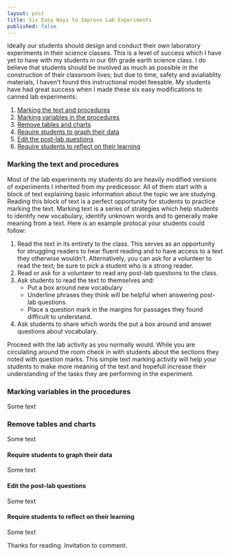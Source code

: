 ```yaml
---
layout: post
title: Six Easy Ways to Improve Lab Experiments
published: false
---
```


Ideally our students should design and conduct their own laboratory experiments in their science classes. This is a level of success which I have yet to have with my students in our 6th grade earth science class. I do believe that students should be involved as much as possible in the construction of their classroom lives; but due to time, safety and avialiablity materials, I haven't found this instructional model feesable. My students have had great success when I made these six easy modifications to canned lab experiments:

1. [Marking the text and procedures](#mark_the_text)
2. [Marking variables in the procedures](#procedures)
3. [Remove tables and charts](#remove_tables)  
4. [Require students to graph their data](#graph_data)   
5. [Edit the post-lab questions](#edit_questions)   
6. [Require students to reflect on their learning](#reflect)   

### <a id="mark_the_text"></a>Marking the text and procedures
Most of the lab experiments my students do are heavily modified versions of experiments I inherited from my predicessor. All of them start with a block of text explaining basic information about the topic we are studying. Reading this block of text is a perfect opportunity for students to practice marking the text. Marking text is a series of strategies which help students to identify new vocabulary, identify unknown words and to generally make meaning from a text. Here is an example protocal your students could follow:

1. Read the text in its entirety to the class. This serves as an opportunity for struggling readers to hear fluent reading and to have access to a text they otherwise wouldn't. Alternatively, you can ask for a volunteer to read the text; be sure to pick a student who is a strong reader.
2. Read or ask for a volunteer to read any post-lab questions to the class.
3. Ask students to read the text to themselves and:
   - Put a box around new vocabulary
   - Underline phrases they think will be helpful when answering post-lab questions.
   - Place a question mark in the margins for passages they found difficult to understand.
4. Ask students to share which words the put a box around and answer questions about vocabulary.

Proceed with the lab activity as you normally would. While you are circulating around the room check in with students about the sections they noted with question marks. This simple text marking activity will help your students to make more meaning of the text and hopefull increase their understanding of the tasks they are performing in the experiment.

### <a id="procedures"></a>Marking variables in the procedures
Some text

### <a id="remove_tables"></a>Remove tables and charts
Some text

#### <a id="graph_data"></a>Require students to graph their data
Some text

#### <a id="edit_questions"></a>Edit the post-lab questions
Some text

#### <a id="reflect"></a>Require students to reflect on their learning
Some text

Thanks for reading. Invitation to comment.
